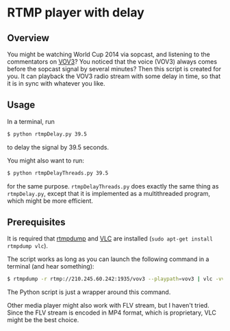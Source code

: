 RTMP player with delay
===

## Overview

You might be watching World Cup 2014 via sopcast, and listening to the commentators on [VOV3](http://vov3.vov.vn)?
You noticed that the voice (VOV3) always comes before the sopcast signal by several minutes?
Then this script is created for you.
It can playback the VOV3 radio stream with some delay in time, so that it is in sync with whatever you like.

## Usage

In a terminal, run
```sh
$ python rtmpDelay.py 39.5
```
to delay the signal by 39.5 seconds.

You might also want to run:
```sh
$ python rtmpDelayThreads.py 39.5
```
for the same purpose. `rtmpDelayThreads.py` does exactly the same thing as `rtmpDelay.py`,
except that it is implemented as a multithreaded program, which might be more efficient.
 
## Prerequisites

It is required that [rtmpdump](http://rtmpdump.mplayerhq.hu/) and [VLC](http://www.videolan.org/vlc/index.html) are installed (`sudo apt-get install rtmpdump vlc`).

The script works as long as you can launch the following command in a terminal (and hear something):

```sh
$ rtmpdump -r rtmp://210.245.60.242:1935/vov3 --playpath=vov3 | vlc -vvv -
```

The Python script is just a wrapper around this command.

Other media player might also work with FLV stream, but I haven't tried. Since the FLV stream is encoded in MP4 format, which is proprietary, VLC might be the best choice.
